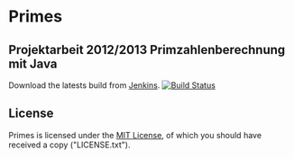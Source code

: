 # Primes
## Projektarbeit 2012/2013 Primzahlenberechnung mit Java

Download the latests build from [Jenkins]. [![Build Status](http://ci.marco01809.net/job/Primes/badge/icon?raw=true)][Jenkins]

License
-------
Primes is licensed under the [MIT License](http://www.opensource.org/licenses/mit-license.html "Open Source Initiative: MIT License"),
of which you should have received a copy ("LICENSE.txt").

[Jenkins]: http://ci.marco01809.net/job/Primes

